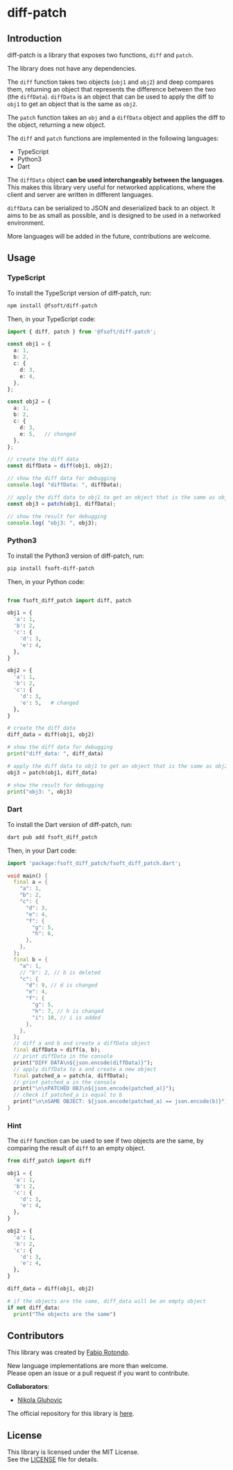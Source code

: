 # diff-patch

## Introduction

diff-patch is a library that exposes two functions, `diff` and `patch`.

The library does not have any dependencies.

The `diff` function takes two objects (`obj1` and `obj2`) and deep compares them, returning an object that represents the difference between the two (the `diffData`).
`diffData` is an object that can be used to apply the diff to `obj1` to get an object that is the same as `obj2`.

The `patch` function takes an `obj` and a `diffData` object and applies the diff to the object, returning a new object.

The `diff` and `patch` functions are implemented in the following languages:

  * TypeScript
  * Python3
  * Dart

The `diffData` object **can be used interchangeably between the languages**.\
This makes this library very useful for networked applications, where the client and server are written in different languages.

`diffData` can be serialized to JSON and deserialized back to an object. It aims to be as small as possible, and is designed to be used in a networked environment.

More languages will be added in the future, contributions are welcome.

## Usage

### TypeScript

To install the TypeScript version of diff-patch, run:

```bash
npm install @fsoft/diff-patch
```

Then, in your TypeScript code:

```typescript
import { diff, patch } from '@fsoft/diff-patch';

const obj1 = {
  a: 1,
  b: 2,
  c: {
    d: 3,
    e: 4,
  },
};

const obj2 = {
  a: 1,
  b: 2,
  c: {
    d: 3,
    e: 5,   // changed
  },
};

// create the diff data
const diffData = diff(obj1, obj2);

// show the diff data for debugging
console.log( "diffData: ", diffData);

// apply the diff data to obj1 to get an object that is the same as obj2
const obj3 = patch(obj1, diffData);

// show the result for debugging
console.log( "obj3: ", obj3);
```

### Python3

To install the Python3 version of diff-patch, run:

```bash
pip install fsoft-diff-patch
```

Then, in your Python code:

```python

from fsoft_diff_patch import diff, patch

obj1 = {
  'a': 1,
  'b': 2,
  'c': {
    'd': 3,
    'e': 4,
  },
}

obj2 = {
  'a': 1,
  'b': 2,
  'c': {
    'd': 3,
    'e': 5,   # changed
  },
}

# create the diff data
diff_data = diff(obj1, obj2)

# show the diff data for debugging
print("diff_data: ", diff_data)

# apply the diff data to obj1 to get an object that is the same as obj2
obj3 = patch(obj1, diff_data)

# show the result for debugging
print("obj3: ", obj3)
```

### Dart

To install the Dart version of diff-patch, run:

```bash
dart pub add fsoft_diff_patch
```

Then, in your Dart code:

```dart
import 'package:fsoft_diff_patch/fsoft_diff_patch.dart';

void main() {
  final a = {
    "a": 1,
    "b": 2,
    "c": {
      "d": 3,
      "e": 4,
      "f": {
        "g": 5,
        "h": 6,
      },
    },
  };
  final b = {
    "a": 1,
    // "b": 2, // b is deleted
    "c": {
      "d": 9, // d is changed
      "e": 4,
      "f": {
        "g": 5,
        "h": 7, // h is changed
        "i": 10, // i is added
      },
    },
  };
  // diff a and b and create a diffData object
  final diffData = diff(a, b);
  // print diffData in the console
  print("DIFF DATA\n${json.encode(diffData)}");
  // apply diffData to a and create a new object
  final patched_a = patch(a, diffData);
  // print patched_a in the console
  print("\n\nPATCHED OBJ\n${json.encode(patched_a)}");
  // check if patched_a is equal to b
  print("\n\nSAME OBJECT: ${json.encode(patched_a) == json.encode(b)}");
}
```

### Hint

The `diff` function can be used to see if two objects are the same, by comparing the result of `diff` to an empty object.

```python
from diff_patch import diff

obj1 = {
  'a': 1,
  'b': 2,
  'c': {
    'd': 3,
    'e': 4,
  },
}

obj2 = {
  'a': 1,
  'b': 2,
  'c': {
    'd': 3,
    'e': 4,
  },
}

diff_data = diff(obj1, obj2)

# if the objects are the same, diff_data will be an empty object
if not diff_data:
  print("The objects are the same")
```

## Contributors

This library was created by [Fabio Rotondo](https://github.com/fsoft72).

New language implementations are more than welcome.\
Please open an issue or a pull request if you want to contribute.

**Collaborators**:

  * [Nikola Gluhovic](https://github.com/nini-os)


The official repository for this library is [here](https://github.com/fsoft72/diff-patch).

## License

This library is licensed under the MIT License.\
See the [LICENSE](LICENSE) file for details.
